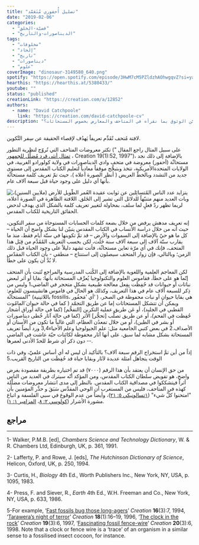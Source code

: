 ```yaml
---
title: "تضليل أُحفوري مُتَعَمَّد"
date: "2019-02-06"
categories:
  - "قضيّة-الخلق"
  - "الديناصورات-والتأريخ"
tags:
  - "مخلوقات"
  - "إلحاد"
  - "تاريخ"
  - "ديناصورات"
  - "علوم"
coverImage: "dinosaur-3149580_640.png"
spotify: "https://open.spotify.com/episode/3HwM7cM5PZldzhAOhwgqvZ?si=yaKnNKnyQWG6U8LwZ9ACnw"
hearthis: "https://hearthis.at/5380433/"
youtube: ""
status: "published"
creationLink: "https://creation.com/a/12852"
authors:
  - name: "David Catchpoole"
    link: "https://creation.com/david-catchpoole-cv"
description: "هل يُمكن الوثوق بما نقرأه في المتاحف والمعارض بخصوص المستحاثات؟"
---
```


لافتة مُتحف تُقَدِّم تعريفاً يَهدُف لإقصاء الحقيقة عن سِفر التَّكوين.

تكثر معروضات المتاحف التي تُروّج لنظرية التطور (على سبيل المثال راجع المقال "  [تمثال أنثى قرد مُضلِّل للجمهور](https://creation.com/ape-woman-statue-misleads-public-anatomy-professor)، Creation 19(1):52, 1997")، بالإضافة إلى ذلك نجد مستحاثّة (أحفور) معروضة في متحف وادي الديناصورات في ولاية كولورادو الغربية، في الولايات المتحدةالأمريكية، تتخذ وبتبجُّح موقفاً معادياً لتعليم الكتاب المقدس إلى مستوى جديد من التشدد وبالخطّ العريض ( أنظر الصورة أعلاه )، حيث تمّ تعريف كلمة مستحاثّة بأنها أي دليل على وجود حياة قبل سبعة آلاف عام.

![يتزايد عدد الناس المُتسائِلين عن ثوابت عقيدة العُمر الطَّويل للأرض (ملايين السنين)، وبات العديد منهم متنبّهاً للدلائل التي تشير إلى الخَلق. اللافتة الظاهرة في الصورة أعلاه، لربما تظهر ردّ فعلٍ لما سلف، بمحاولة لتغيير تعريف كلمة بالشكل الذي يهدف لدحض الحقائق التاريخية للكتاب المقدس.](fossil7000sign-lge.jpg)

إنه تعريف مدهش يرفض من خلال بضعة كلمات الحسابات المستوحاة من سفر التكوين، حيث أنه من خلال دراسة الأنساب في الكتاب المقدس يتبيّن لنا بشكل واضح أن الحياة – كل ما هو حيّ بالإضافة إلى السموات والأرض – قد تمَّ تكوينها في ستّة أيام فقط، منذ ما يقارب ستّة آلاف إلى سبعة آلاف سنة خَلَت، لكن بحسب التعريف المُقَدَّم من قِبَل هذا المتحف، فإنك في أي مرّة تعاين مستحاثّة، فأنت تشهد دليلاً على وجود الحياة قبل ذلك الزمن؛ وبالتالي، فإن زوار المتحف سيصلون إلى استنتاج – منطقي - بأن الكتاب المقدّس لا بُدَّ أن يكون على خطأ.

لكن المعاجم العلمية واللغوية بالإضافة إلى الكُتب المدرسية والمراجع تُثبت بأن المتحف إنّما هو على خطأ، فقاموس العلوم والتكنولوجيا يُعرِّف المستحاثة بأنها: بقايا أو أثر لبعض نباتات أو حيوانات قد حُفِظَت بِفِعل معالجة طبيعية بشكلٍ متحجر في الماضي،1 وليس من ذِكر للسبعة آلاف عام في هذا التعريف، وكذلك هو الحال في قاموس هاتشينسون للعلوم: "المستحاثّة (باللاتينية fossilis، أي ’مَحفُور‘ ) هي بقايا حيوان أو نبات محفوظة في الصخر، ويمكن أن تتشكل المستحاثات إما عن طريق التجمّد ( كما في حالة حيوان َالمامُوث القطبي في الجليد)، أو عَن طريق عملية التكربن \[التفحُّم\] (كما في حالة أوراق أشجار حُفِظت في الفحم)، أو عن طريق تصلُّب \[تحجُّر\] الأثر (كما في حالة آثار خُطى ديناصورات أو بشر في الطين)، أو من خلال تمعدُن العظام، التي غالباً ما تكون من الأسنان أو الأصداف.2 في بعض كتبي الجامعية مثل: علم الجيولوجيا وعلم الأحياء3,4 ورد أيضاً تعريف المستحاثة بشكل مشابه لما سبق، على أنها آثار محفوظة لكائنات حيّة عاشت في الماضي - دون ذكر أي شرط للحدّ الأدنى لعمرها-.

إذاً من أين تمَّ استخراج الرقم سبعة آلاف؟ بالتأكيد أن ليس له أي أساس علميّ، وفي ذات الوقت يتجاهل أمثلة عديدة لآثار وبقايا حياة قد حُفِظَت من التاريخ القريب.5

من حق الإنسان أن يعتقد بأن هذا الرقم (٧٠٠٠) قد تم اختياره بطريقة مقصودة بغرض واضح، هو تقويض سلطان الكتاب المقدس، ومن المؤكد أنّه سيترك في العديد من الناس أثراً فيتشككوا في مصداقية الكتاب المقدس. بالنظر إلى مدى انتشار معروضات مضلَّلة كهذه في المتاحف، فليس من المستغرب أن الوحي المقدَّس سَبَقَ و حذَّر المؤمنين بأن "امتحنوا كلَّ شيء" ([١تسالونيكي ٥: ٢١](https://biblia.com/bible/ar-vandyke/1Th5.21))، وأيضاً من عدم الوقوع في سبي الفلسفة و اتباع مشورة الأشرار ([كولوسي ٢: ٨](https://biblia.com/bible/ar-vandyke/Col2.8)، [المزامير ١: ١](https://biblia.com/bible/ar-vandyke/Ps1.1)).

## مراجع

---

1- Walker, P.M.B. \[ed\], *Chambers Science and Technology Dictionary*, W. & R. Chambers Ltd, Edinburgh, UK, p. 361, 1991.

2- Lafferty, P. and Rowe, J. \[eds\], *The Hutchinson Dictionary of Science*, Helicon, Oxford, UK, p. 250, 1994.

3- Curtis, H., *Biology* 4th Ed., Worth Publishers Inc., New York, NY, USA, p. 1095, 1983.

4- Press, F. and Siever, R., *Earth* 4th Ed., W.H. Freeman and Co., New York, NY, USA, p. 633, 1986.

5-For example, ‘[Fast fossils bug those long-agers](https://creation.com/focus-163#fossils)’ *Creation* **16**(3):7, 1994, ‘[Tarawera’s night of terror](https://creation.com/tarawera-s-night-of-terror)’ *Creation* **18**(1):16–19, 1996, ‘[The clock in the rock](https://creation.com/the-clock-in-the-rock)’ *Creation* **19**(3):6, 1997, ‘[Fascinating fossil fence-wire](https://creation.com/fascinating-fossil-fence-wire)’ *Creation* **20**(3):6, 1998. Note that a clock or fence wire is a ‘trace’ of an organism in a similar sense to a fossilised insect cocoon, for instance.
